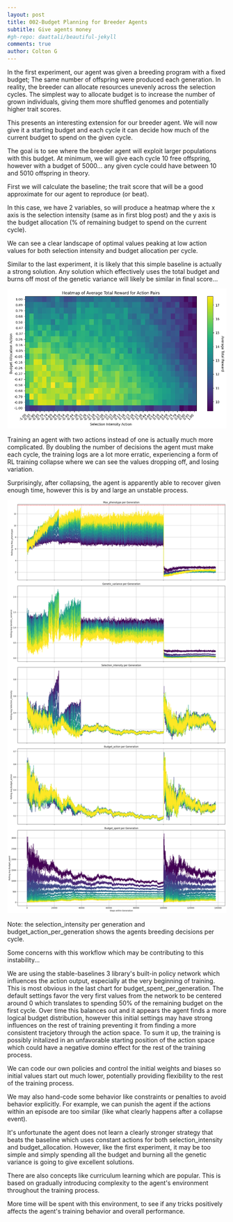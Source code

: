 ```yaml
---
layout: post
title: 002-Budget Planning for Breeder Agents
subtitle: Give agents money
#gh-repo: daattali/beautiful-jekyll
comments: true
author: Colton G
---
```



In the first experiment, our agent was given a breeding program with a fixed budget; The same number of offspring were produced each generation. In reality, the breeder can allocate resources unevenly across the selection cycles. The simplest way to allocate budget is to increase the number of grown individuals, giving them more shuffled genomes and potentially higher trait scores.

This presents an interesting extension for our breeder agent. We will now give it a starting budget and each cycle it can decide how much of the current budget to spend on the given cycle.

The goal is to see where the breeder agent will exploit larger populations with this budget. At minimum, we will give each cycle 10 free offspring, however with a budget of 5000... any given cycle could have between 10 and 5010 offspring in theory.

First we will calculate the baseline; the trait score that will be a good approximate for our agent to reproduce (or beat).

In this case, we have 2 variables, so will produce a heatmap where the x axis is the selection intensity (same as in first blog post) and the y axis is the budget allocation (% of remaining budget to spend on the current cycle).

We can see a clear landscape of optimal values peaking at low action values for both selection intensity and budget allocation per cycle.

Similar to the last experiment, it is likely that this simple baseline is actually a strong solution. Any solution which effectively uses the total budget and burns off most of the genetic variance will likely be similar in final score...

![image](https://github.com/cjGO/cjgo.github.io/blob/master/assets/img/blog_budget_heatmap.png?raw=true)


Training an agent with two actions instead of one is actually much more complicated. By doubling the number of decisions the agent must make each cycle, the training logs are a lot more erratic, experiencing a form of RL training collapse where we can see the values dropping off, and losing variation.

Surprisingly, after collapsing, the agent is apparently able to recover given enough time, however this is by and large an unstable process.

![image](https://github.com/cjGO/cjgo.github.io/blob/master/assets/img/budgetbot_02_logs.png?raw=true)

Note: the selection_intensity per generation and budget_action_per_generation shows the agents breeding decisions per cycle.

Some concerns with this workflow which may be contributing to this instability...

We are using the stable-baselines 3 library's built-in policy network which influences the action output, especially at the very beginning of training. This is most obvious in the last chart for budget_spent_per_generation. The default settings favor the very first values from the network to be centered around 0 which translates to spending 50% of the remaining budget on the first cycle. Over time this balances out and it appears the agent finds a more logical budget distribution, however this initial settings may have strong influences on the rest of training preventing it from finding a more consistent tracjetory through the action space. To sum it up, the training is possibly initalized in an unfavorable starting position of the action space which could have a negative domino effect for the rest of the training process.

We can code our own policies and control the initial weights and biases so initial values start out much lower, potentially providing flexibility to the rest of the training process.

We may also hand-code some behavior like constraints or penalties to avoid behavior explicitly. For example, we can punish the agent if the actions within an episode are too similar (like what clearly happens after a collapse event).

It's unfortunate the agent does not learn a clearly stronger strategy that beats the baseline which uses constant actions for both selection_intensity and budget_allocation. However, like the first experiment, it may be too simple and simply spending all the budget and burning all the genetic variance is going to give excellent solutions.

There are also concepts like curriculum learning which are popular. This is based on gradually introducing complexity to the agent's environment throughout the training process.

More time will be spent with this environment, to see if any tricks positively affects the agent's training behavior and overall performance.
